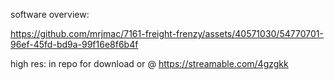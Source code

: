software overview: 


https://github.com/mrjmac/7161-freight-frenzy/assets/40571030/54770701-96ef-45fd-bd9a-99f16e8f6b4f

high res: in repo for download or @ https://streamable.com/4gzgkk
